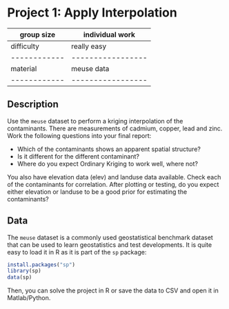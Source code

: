 # Project 1: Apply Interpolation

| group size | individual work |
|------------|-----------------|
| difficulty | really easy     |
|------------|-----------------|
| material   | meuse data      |
|------------|-----------------|

## Description

Use the `meuse` dataset to perform a kriging interpolation of the contaminants. There are measurements of 
cadmium, copper, lead and zinc. 
Work the following questions into your final report:

* Which of the contaminants shows an apparent spatial structure?
* Is it different for the different contaminant?
* Where do you expect Ordinary Kriging to work well, where not?

You also have elevation data (elev) and landuse data available. Check each of the contaminants for 
correlation. After plotting or testing, do you expect either elevation or landuse to be a good prior 
for estimating the contaminants?

## Data

The `meuse` dataset is a commonly used geostatistical benchmark dataset that can be used to learn 
geostatistics and test developments. It is quite easy to load it in R as it is part of the `sp` package:

```R
install.packages("sp")
library(sp)
data(sp)
```

Then, you can solve the project in R or save the data to CSV and open it in Matlab/Python.